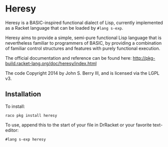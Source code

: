 Heresy
======

Heresy is a BASIC-inspired functional dialect of Lisp, currently implemented as a Racket language that can be loaded by ``#lang s-exp``.

Heresy aims to provide a simple, semi-pure functional Lisp language that is nevertheless familiar to programmers of BASIC, by providing a combination of familiar control structures and features with purely functional execution.

The official documentation and reference can be found here:  http://pkg-build.racket-lang.org/doc/heresy/index.html

The code Copyright 2014 by John S. Berry III, and is licensed via the LGPL v3.

Installation
------------

To install:

``raco pkg install heresy``

To use, append this to the start of your file in DrRacket or your favorite text-editor:

``#lang s-exp heresy``
